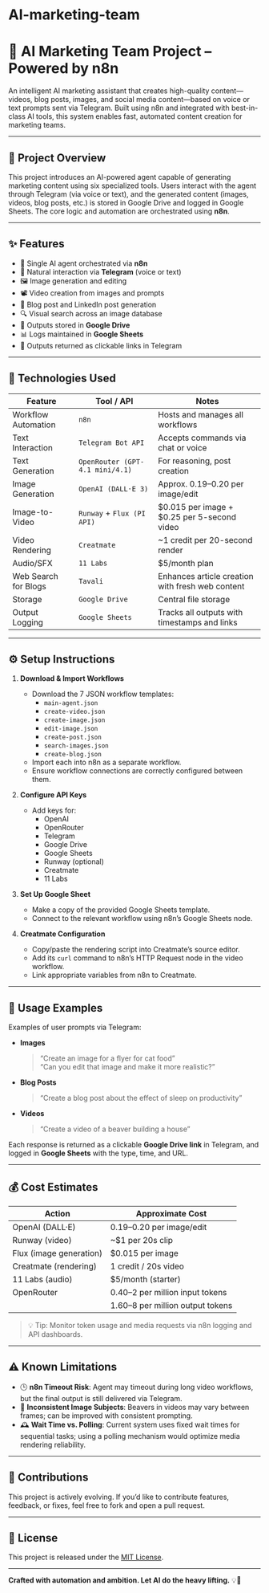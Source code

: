 # AI-marketing-team
# 🤖 AI Marketing Team Project – Powered by n8n

An intelligent AI marketing assistant that creates high-quality content—videos, blog posts, images, and social media content—based on voice or text prompts sent via Telegram. Built using n8n and integrated with best-in-class AI tools, this system enables fast, automated content creation for marketing teams.

---

## 🧠 Project Overview

This project introduces an AI-powered agent capable of generating marketing content using six specialized tools. Users interact with the agent through Telegram (via voice or text), and the generated content (images, videos, blog posts, etc.) is stored in Google Drive and logged in Google Sheets. The core logic and automation are orchestrated using **n8n**.

---

## ✨ Features

- 🤖 Single AI agent orchestrated via **n8n**
- 💬 Natural interaction via **Telegram** (voice or text)
- 🖼️ Image generation and editing
- 📽️ Video creation from images and prompts
- 📝 Blog post and LinkedIn post generation
- 🔍 Visual search across an image database
- 📁 Outputs stored in **Google Drive**
- 📊 Logs maintained in **Google Sheets**
- 🔗 Outputs returned as clickable links in Telegram

---

## 🧰 Technologies Used

| Feature                  | Tool / API                | Notes                                                                 |
|--------------------------|---------------------------|-----------------------------------------------------------------------|
| Workflow Automation      | `n8n`                     | Hosts and manages all workflows                                      |
| Text Interaction         | `Telegram Bot API`        | Accepts commands via chat or voice                                   |
| Text Generation          | `OpenRouter (GPT-4.1 mini/4.1)` | For reasoning, post creation                                         |
| Image Generation         | `OpenAI (DALL·E 3)`       | Approx. $0.19–$0.20 per image/edit                                   |
| Image-to-Video           | `Runway` + `Flux (PI API)`| $0.015 per image + $0.25 per 5-second video                          |
| Video Rendering          | `Creatmate`               | ~1 credit per 20-second render                                       |
| Audio/SFX                | `11 Labs`                 | $5/month plan                                                         |
| Web Search for Blogs     | `Tavali`                  | Enhances article creation with fresh web content                     |
| Storage                  | `Google Drive`            | Central file storage                                                  |
| Output Logging           | `Google Sheets`           | Tracks all outputs with timestamps and links                         |

---

## ⚙️ Setup Instructions

1. **Download & Import Workflows**
   - Download the 7 JSON workflow templates:
     - `main-agent.json`
     - `create-video.json`
     - `create-image.json`
     - `edit-image.json`
     - `create-post.json`
     - `search-images.json`
     - `create-blog.json`
   - Import each into n8n as a separate workflow.
   - Ensure workflow connections are correctly configured between them.

2. **Configure API Keys**
   - Add keys for:
     - OpenAI
     - OpenRouter
     - Telegram
     - Google Drive
     - Google Sheets
     - Runway (optional)
     - Creatmate
     - 11 Labs

3. **Set Up Google Sheet**
   - Make a copy of the provided Google Sheets template.
   - Connect to the relevant workflow using n8n’s Google Sheets node.

4. **Creatmate Configuration**
   - Copy/paste the rendering script into Creatmate’s source editor.
   - Add its `curl` command to n8n’s HTTP Request node in the video workflow.
   - Link appropriate variables from n8n to Creatmate.

---

## 💬 Usage Examples

Examples of user prompts via Telegram:

- **Images**  
  > “Create an image for a flyer for cat food”  
  > “Can you edit that image and make it more realistic?”

- **Blog Posts**  
  > “Create a blog post about the effect of sleep on productivity”

- **Videos**  
  > “Create a video of a beaver building a house”

Each response is returned as a clickable **Google Drive link** in Telegram, and logged in **Google Sheets** with the type, time, and URL.

---

## 💰 Cost Estimates

| Action                   | Approximate Cost          |
|--------------------------|---------------------------|
| OpenAI (DALL·E)          | $0.19–$0.20 per image/edit |
| Runway (video)           | ~$1 per 20s clip          |
| Flux (image generation)  | $0.015 per image          |
| Creatmate (rendering)    | 1 credit / 20s video      |
| 11 Labs (audio)          | $5/month (starter)        |
| OpenRouter               | $0.40–$2 per million input tokens  
                           | $1.60–$8 per million output tokens |

> 💡 Tip: Monitor token usage and media requests via n8n logging and API dashboards.

---

## ⚠️ Known Limitations

- 🕒 **n8n Timeout Risk**: Agent may timeout during long video workflows, but the final output is still delivered via Telegram.
- 🦫 **Inconsistent Image Subjects**: Beavers in videos may vary between frames; can be improved with consistent prompting.
- 🕰️ **Wait Time vs. Polling**: Current system uses fixed wait times for sequential tasks; using a polling mechanism would optimize media rendering reliability.

---

## 🙌 Contributions

This project is actively evolving. If you’d like to contribute features, feedback, or fixes, feel free to fork and open a pull request.

---

## 📄 License

This project is released under the [MIT License](LICENSE).

---

**Crafted with automation and ambition. Let AI do the heavy lifting.** 💡🚀
